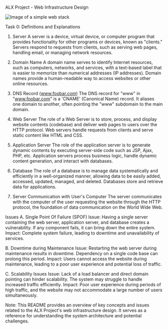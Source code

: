 ALX Project - Web Infrastructure Design

![Image of a simple web stack](https://ibb.co/X3hmHbf)

Task 0: Definitions and Explanations
1. Server
A server is a device, virtual device, or computer program that provides functionality for other programs or devices, known as "clients." Servers respond to requests from clients, such as serving web pages, handling email, or managing network resources.

2. Domain Name
A domain name serves to identify Internet resources, such as computers, networks, and services, with a text-based label that is easier to memorize than numerical addresses (IP addresses). Domain names provide a human-readable way to access websites or other online resources.

3. DNS Record (www.foobar.com)
The DNS record for "www" in "www.foobar.com" is a 'CNAME' (Canonical Name) record. It aliases one domain to another, often pointing the "www" subdomain to the main domain.

4. Web Server
The role of a Web Server is to store, process, and display website contents (codebase) and deliver web pages to users over the HTTP protocol. Web servers handle requests from clients and serve static content like HTML and CSS.

5. Application Server
The role of the application server is to generate dynamic contents by executing server-side code such as JSP, Ajax, PHP, etc. Application servers process business logic, handle dynamic content generation, and interact with databases.

6. Database
The role of a database is to manage data systematically and efficiently in a well-organized manner, allowing data to be easily added, accessed, updated, managed, and deleted. Databases store and retrieve data for applications.

7. Server Communication with User's Computer
The server communicates with the computer of the user requesting the website through the HTTP protocol, the foundation of data communication on the World Wide Web.

Issues
A. Single Point Of Failure (SPOF)
Issue: Having a single server containing the web server, application server, and database creates a vulnerability. If any component fails, it can bring down the entire system.
Impact: Complete system failure, leading to downtime and unavailability of services.

B. Downtime during Maintenance
Issue: Restarting the web server during maintenance results in downtime. Dependency on a single code base can prolong this period.
Impact: Users cannot access the website during maintenance, leading to a poor user experience and potential loss of traffic.

C. Scalability Issues
Issue: Lack of a load balancer and direct domain pointing can hinder scalability. The system may struggle to handle increased traffic efficiently.
Impact: Poor user experience during periods of high traffic, and the website may not accommodate a large number of users simultaneously.

Note: This README provides an overview of key concepts and issues related to the ALX Project's web infrastructure design. It serves as a reference for understanding the system architecture and potential challenges.